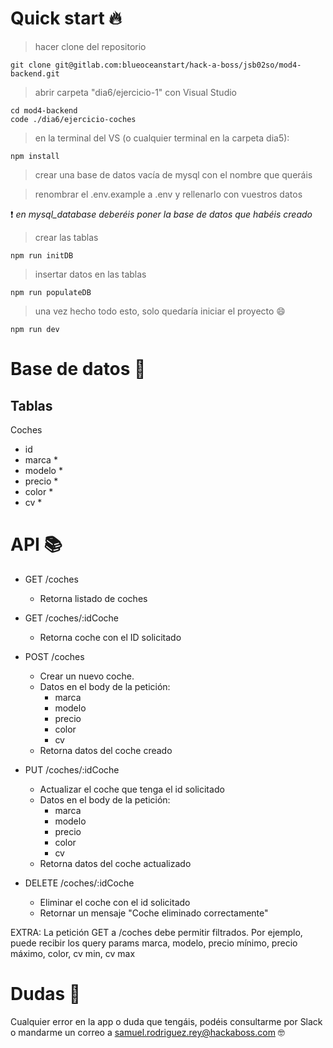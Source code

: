 # Quick start 🔥

> hacer clone del repositorio

```
git clone git@gitlab.com:blueoceanstart/hack-a-boss/jsb02so/mod4-backend.git
```

> abrir carpeta "dia6/ejercicio-1" con Visual Studio

```
cd mod4-backend
code ./dia6/ejercicio-coches
```

> en la terminal del VS (o cualquier terminal en la carpeta dia5):

```
npm install
```

> crear una base de datos vacía de mysql con el nombre que queráis

> renombrar el .env.example a .env y rellenarlo con vuestros datos

❗ _en mysql_database deberéis poner la base de datos que habéis creado_

> crear las tablas

```
npm run initDB
```

> insertar datos en las tablas

```
npm run populateDB
```

> una vez hecho todo esto, solo quedaría iniciar el proyecto 😄

```
npm run dev
```

# Base de datos 💾

## Tablas

Coches

- id
- marca \*
- modelo \*
- precio \*
- color \*
- cv \*

# API 📚

- GET /coches

  - Retorna listado de coches

- GET /coches/:idCoche

  - Retorna coche con el ID solicitado

- POST /coches

  - Crear un nuevo coche.
  - Datos en el body de la petición:
    - marca
    - modelo
    - precio
    - color
    - cv
  - Retorna datos del coche creado

- PUT /coches/:idCoche

  - Actualizar el coche que tenga el id solicitado
  - Datos en el body de la petición:
    - marca
    - modelo
    - precio
    - color
    - cv
  - Retorna datos del coche actualizado

- DELETE /coches/:idCoche

  - Eliminar el coche con el id solicitado
  - Retornar un mensaje "Coche eliminado correctamente"

EXTRA: La petición GET a /coches debe permitir filtrados. Por ejemplo, puede recibir los query params marca, modelo, precio mínimo, precio máximo, color, cv min, cv max

# Dudas 🤔

Cualquier error en la app o duda que tengáis, podéis consultarme por Slack o mandarme un correo a samuel.rodriguez.rey@hackaboss.com 🤓
